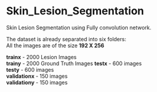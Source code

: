 # Skin_Lesion_Segmentation
Skin Lesion Segmentation using Fully convolution network.
  
The dataset is already separated into six folders:    
All the images are of the size **192 X 256**  
  
**trainx** - 2000 Lesion Images  
**trainy** - 2000 Ground Truth Images 
**testx** - 600 images  
**testy** - 600 images  
**validationx** - 150 images  
**validationy** - 150 images  
